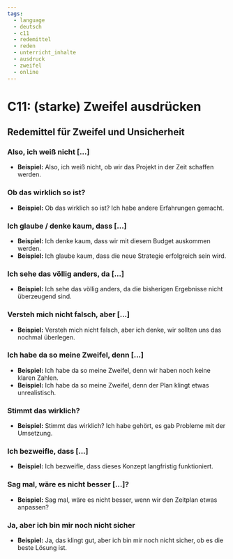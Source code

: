 ```yaml
---
tags:
  - language
  - deutsch
  - c11
  - redemittel
  - reden
  - unterricht_inhalte
  - ausdruck
  - zweifel
  - online
---
```


# C11: (starke) Zweifel ausdrücken

## Redemittel für Zweifel und Unsicherheit

### Also, ich weiß nicht [...]

- __Beispiel:__ Also, ich weiß nicht, ob wir das Projekt in der Zeit schaffen werden.

### Ob das wirklich so ist?

- __Beispiel:__ Ob das wirklich so ist? Ich habe andere Erfahrungen gemacht.

### Ich glaube / denke kaum, dass [...]

- __Beispiel:__ Ich denke kaum, dass wir mit diesem Budget auskommen werden.
- __Beispiel:__ Ich glaube kaum, dass die neue Strategie erfolgreich sein wird.

### Ich sehe das völlig anders, da [...]

- __Beispiel:__ Ich sehe das völlig anders, da die bisherigen Ergebnisse nicht überzeugend sind.

### Versteh mich nicht falsch, aber [...]

- __Beispiel:__ Versteh mich nicht falsch, aber ich denke, wir sollten uns das nochmal überlegen.

### Ich habe da so meine Zweifel, denn [...]

- __Beispiel:__ Ich habe da so meine Zweifel, denn wir haben noch keine klaren Zahlen.
- __Beispiel:__ Ich habe da so meine Zweifel, denn der Plan klingt etwas unrealistisch.

### Stimmt das wirklich?

- __Beispiel:__ Stimmt das wirklich? Ich habe gehört, es gab Probleme mit der Umsetzung.

### Ich bezweifle, dass [...]

- __Beispiel:__ Ich bezweifle, dass dieses Konzept langfristig funktioniert.

### Sag mal, wäre es nicht besser [...]?

- __Beispiel:__ Sag mal, wäre es nicht besser, wenn wir den Zeitplan etwas anpassen?

### Ja, aber ich bin mir noch nicht sicher

- __Beispiel:__ Ja, das klingt gut, aber ich bin mir noch nicht sicher, ob es die beste Lösung ist.
